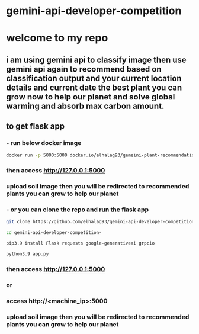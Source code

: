# gemini-api-developer-competition 

# welcome to my repo 

## i am using gemini api to classify image then use gemini api again to recommend based on classification output and your current location details and current date the best plant you can grow now  to help our planet and solve global warming and absorb max carbon amount.

## to get flask app

### - run below docker image 
```sh
docker run -p 5000:5000 docker.io/elhalag93/gemeini-plant-recommendation
```
### then access http://127.0.0.1:5000

### upload soil image then you will be redirected to recommended plants you can grow to help our planet


### - or  you can clone  the repo and run the flask app
```sh
git clone https://github.com/elhalag93/gemini-api-developer-competition-

cd gemini-api-developer-competition-

pip3.9 install Flask requests google-generativeai grpcio

python3.9 app.py
```
### then access http://127.0.0.1:5000
###        or 
### access http://<machine_ip>:5000
### upload soil image then you will be redirected to recommended plants you can grow to help our planet


